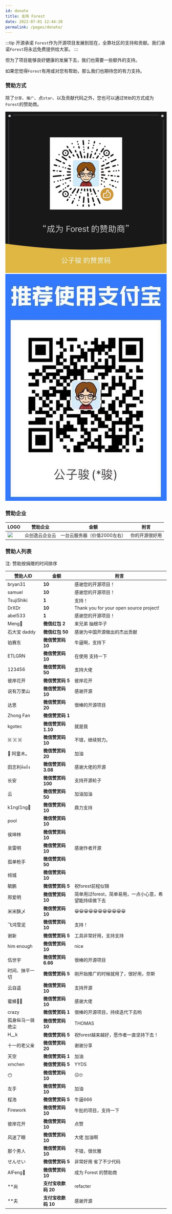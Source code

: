 ```yaml
---
id: donate
title: 支持 Forest
date: 2022-07-01 12:44:20
permalink: /pages/donate/
---
```


:::tip 开源承诺
`Forest`作为开源项目发展到现在，全靠社区的支持和贡献。我们承诺`Forest`将永远免费提供给大家。
:::

但为了项目能够良好健康的发展下去，我们也需要一些额外的支持。

如果您觉得`Forest`有用或对您有帮助，那么我们也期待您的有力支持。

### 赞助方式

除了`分享`、`推广`、点`star`、以及贡献代码之外，您也可以通过`赞助`的方式成为`Forest`的赞助商。


<div>
<img class="img_donate img_margin img_shadow" src="/img/wx_donate_qrcode.jpg" alt="微信赞助码" />
<img class="img_donate img_margin img_shadow" src="/img/alipay_donate_qrcode.jpg" alt="微信赞助码" />
</div>

<div class="img_clear"></div>

### 赞助企业

| LOGO | 赞助企业 | 金额  | 附言 |
| ----- | ------- | ----- | ---------------- |
| <div class="donate_company_logo"><img src="/img/logo/logo_yiyun.png" height="80"/></div> | 众创逸云企业云  | 一台云服务器（价值2000左右）| 你的开源很好用 |


### 赞助人列表

注: 赞助按捐赠的时间排序

| 赞助人ID      | 金额             | 附言                                      |
|------------|----------------|-----------------------------------------|
| bryan31    | **10**         | 感谢您的开源项目！                               |
| samuel     | **10**         | 感谢您的开源项目！                               |
| TsujiShiki | **1**          | 支持！                                     |
| DrXDr      | **10**         | Thank you for your open source project! |
| abel533    | **1**          | 感谢您的开源项目！                               |
| Meng🐳     | **微信红包 2**     | 来兄弟 抽根华子                                |
| 石大宝 daddy  | **微信红包 50**    | 感谢为中国开源做出的杰出贡献                          |
| 铂赛东        | **微信赞赏码 10**   | 牛逼啊，支持下                                 |
| ETLGRN     | **微信赞赏码 10**   | 在使用 支持一下                                |
| 123456     | **微信赞赏码 50**   | 支持大佬                                    |
| 彼岸花开       | **微信赞赏码 5**    | 彼岸花开                                    |
| 说有万里山      | **微信赞赏码 10**   | 感谢开源                                    |
| 达思         | **微信赞赏码 20**   | 很棒的开源项目                                 |
| Zhong Fan  | **微信赞赏码 1**    |                                         |
| kgotec     | **微信赞赏码 1.10** | 就是我                                     |
| 🇲 🇽 🇲   | **微信赞赏码 10**   | 不错，继续努力。                                |
| 🔆 阿童木。    | **微信赞赏码 20**   | 加油                                      |
| 田志利คิดถึง  | **微信赞赏码 3.08** | 感谢大佬的开源                                 |
| 长安         | **微信赞赏码 100**  | 支持开源轮子                                  |
| 云          | **微信赞赏码 50**   | 加油加油                                    |
| k1ngl1ng🤩 | **微信赞赏码 10**   | 鼎力支持                                    |
| pool       | **微信赞赏码 10**   |                                         |
| 侯坤林        | **微信赞赏码 10**   |                                         |
| 吴雷明        | **微信赞赏码 10**   | 感谢作者开源                                  |
| 孤单枪手       | **微信赞赏码 50**   |                                         |
| 倾城         | **微信赞赏码 10**   |                                         |
| 毓鹏         | **微信赞赏码 5**    | 祝forest前程似锦                             |
| 邢爱明        | **微信赞赏码 10**   | 简单用过forest，简单易用，一点小心意，希望能持续做下去          |
| 米米酥乄       | **微信赞赏码 10**   | 😀😀😀😀😀😀😀😀😀😀😀                  |
| 飞鸿雪泥       | **微信赞赏码 10**   | 支持！                                     |
| 谢新         | **微信赞赏码 5**    | 工具非常好用，支持支持                             |
| him enough | **微信赞赏码 10**   | nice                                    |
| 伍世宇        | **微信赞赏码 6.66** | 很棒的开源项目                                 |
| 时间、抹平一切    | **微信赞赏码 5**    | 刚开始推广的时候就用了，很好用，奈斯                      |
| 云自遥        | **微信赞赏码 10**   | 支持开源                                    |
| 蜜蜂🐝🐝     | **微信赞赏码 10**   | 感谢大佬                                    |
| crazy      | **微信赞赏码 1**    | 很棒的开源项目，持续迭代下去哟                         |
| 孤身纵马一骑绝尘   | **微信赞赏码 10**   | THOMAS                                  |
| H__k       | **微信赞赏码 5**    | 祝forest越来越好，愿作者一直坚持下去！                  |
| 十一的老父亲     | **微信赞赏码 20**   | 谢谢分享                                    |
| 天空         | **微信赞赏码 1**    | 加油                                      |
| xmchen     | **微信赞赏码 5**    | YYDS                                    |
| 😶         | **微信赞赏码 10**   | 😐🙄                                    |
| 左手         | **微信赞赏码 10**   | 加油                                      |
| 程浩         | **微信赞赏码 5**    | 牛逼666                                   |
| Firework   | **微信赞赏码 10**   | 牛批的项目，支持一下                              |
| 彼岸花开       | **微信赞赏码 10**   | 点赞                                      |
| 风迷了眼       | **微信赞赏码 10**   | 大佬 加油啊                                  |
| 那个男人       | **微信赞赏码 10**   | 不错，很优雅                                  |
| せんせい       | **微信赞赏码 5**    | 非常好用 省了不少代码                             |
| AIFeng🍁   | **微信赞赏码 10**   | 成为 Forest 的赞助商                          |
| \*\*尚      | **支付宝收款码 20**  | refacter                                |
| \*\*夫      | **支付宝收款码 10**  | 感谢开源                                    |

